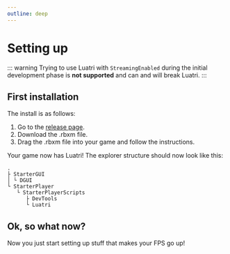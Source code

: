 ```yaml
---
outline: deep
---
```


# Setting up
::: warning
 Trying to use Luatri with `StreamingEnabled` during the initial development phase is **not supported** and can and will break Luatri.
:::

## First installation

The install is as follows:
1. Go to the [release page](https://github.com/Opticworks/Luatri/releases).
2. Download the .rbxm file.
3. Drag the .rbxm file into your game and follow the instructions.

Your game now has Luatri! The explorer structure should now look like this:

```
. 
├ StarterGUI
│ └ DGUI
└ StarterPlayer
   └ StarterPlayerScripts
      ├ DevTools
      └ Luatri
```

## Ok, so what now?

Now you just start setting up stuff that makes your FPS go up!